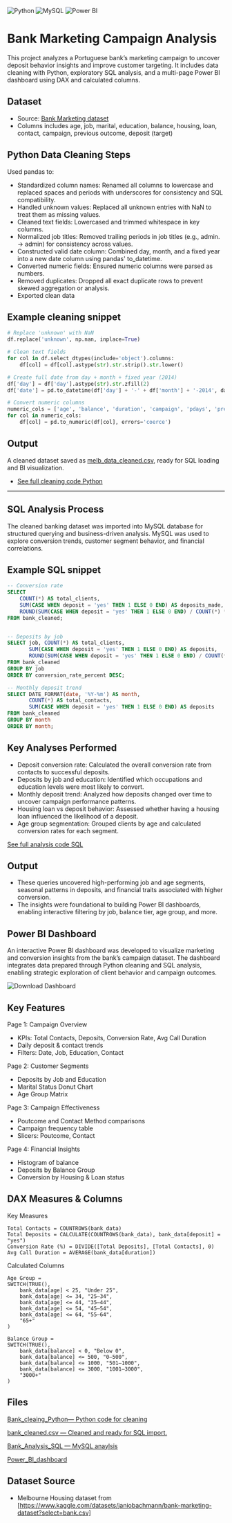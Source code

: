 ![Python](https://img.shields.io/badge/Python-3776AB.svg?style=for-the-badge&logo=Python&logoColor=white)
![MySQL](https://img.shields.io/badge/mysql-%2300f.svg?style=for-the-badge&logo=mysql&logoColor=white)
![Power BI](https://img.shields.io/badge/power_bi-F2C811?style=for-the-badge&logo=powerbi&logoColor=black)


# Bank Marketing Campaign Analysis

This project analyzes a Portuguese bank’s marketing campaign to uncover deposit behavior insights and improve customer targeting. It includes data cleaning with Python, exploratory SQL analysis, and a multi-page Power BI dashboard using DAX and calculated columns.

## Dataset

- Source: [Bank Marketing dataset](https://github.com/kChe626/Bank_Marketing/blob/main/bank.csv)
- Columns includes age, job, marital, education, balance, housing, loan, contact, campaign, previous outcome, deposit (target)

## Python Data Cleaning Steps

Used pandas to:
- Standardized column names: Renamed all columns to lowercase and replaced spaces and periods with underscores for consistency and SQL compatibility.
- Handled unknown values: Replaced all unknown entries with NaN to treat them as missing values.
- Cleaned text fields: Lowercased and trimmed whitespace in key columns.
- Normalized job titles: Removed trailing periods in job titles (e.g., admin. → admin) for consistency across values.
- Constructed valid date column: Combined day, month, and a fixed year into a new date column using pandas' to_datetime.
- Converted numeric fields: Ensured numeric columns were parsed as numbers.
- Removed duplicates: Dropped all exact duplicate rows to prevent skewed aggregation or analysis.
- Exported clean data

 ## Example cleaning snippet

```python
# Replace 'unknown' with NaN
df.replace('unknown', np.nan, inplace=True)

# Clean text fields
for col in df.select_dtypes(include='object').columns:
    df[col] = df[col].astype(str).str.strip().str.lower()

# Create full date from day + month + fixed year (2014)
df['day'] = df['day'].astype(str).str.zfill(2)
df['date'] = pd.to_datetime(df['day'] + '-' + df['month'] + '-2014', dayfirst=True, errors='coerce')

# Convert numeric columns
numeric_cols = ['age', 'balance', 'duration', 'campaign', 'pdays', 'previous']
for col in numeric_cols:
    df[col] = pd.to_numeric(df[col], errors='coerce')
```

## Output

A cleaned dataset saved as [melb_data_cleaned.csv](https://github.com/kChe626/Bank_Marketing/blob/main/bank_cleaned.csv), ready for SQL loading and BI visualization.

- [See full cleaning code Python](https://github.com/kChe626/Bank_Marketing/blob/main/Bank_cleaning_Python)

---

##  SQL Analysis Process

The cleaned banking dataset was imported into MySQL database for structured querying and business-driven analysis. MySQL was used to explore conversion trends, customer segment behavior, and financial correlations.

## Example SQL snippet
```sql
-- Conversion rate
SELECT 
    COUNT(*) AS total_clients,
    SUM(CASE WHEN deposit = 'yes' THEN 1 ELSE 0 END) AS deposits_made,
    ROUND(SUM(CASE WHEN deposit = 'yes' THEN 1 ELSE 0 END) / COUNT(*) * 100, 2) AS conversion_rate_percent
FROM bank_cleaned;


-- Deposits by job
SELECT job, COUNT(*) AS total_clients,
       SUM(CASE WHEN deposit = 'yes' THEN 1 ELSE 0 END) AS deposits,
       ROUND(SUM(CASE WHEN deposit = 'yes' THEN 1 ELSE 0 END) / COUNT(*) * 100, 2) AS conversion_rate_percent
FROM bank_cleaned
GROUP BY job
ORDER BY conversion_rate_percent DESC;

-- Monthly deposit trend
SELECT DATE_FORMAT(date, '%Y-%m') AS month,
       COUNT(*) AS total_contacts,
       SUM(CASE WHEN deposit = 'yes' THEN 1 ELSE 0 END) AS deposits
FROM bank_cleaned
GROUP BY month
ORDER BY month;
```

## Key Analyses Performed

- Deposit conversion rate: Calculated the overall conversion rate from contacts to successful deposits.
- Deposits by job and education: Identified which occupations and education levels were most likely to convert.
- Monthly deposit trend: Analyzed how deposits changed over time to uncover campaign performance patterns.
- Housing loan vs deposit behavior: Assessed whether having a housing loan influenced the likelihood of a deposit.
- Age group segmentation: Grouped clients by age and calculated conversion rates for each segment.

[See full analysis code SQL](https://github.com/kChe626/Bank_Marketing/blob/main/Bank_Analysis_SQL.sql)

## Output 

- These queries uncovered high-performing job and age segments, seasonal patterns in deposits, and financial traits associated with higher conversion.
- The insights were foundational to building Power BI dashboards, enabling interactive filtering by job, balance tier, age group, and more.

## Power BI Dashboard

An interactive Power BI dashboard was developed to visualize marketing and conversion insights from the bank’s campaign dataset. The dashboard integrates data prepared through Python cleaning and SQL analysis, enabling strategic exploration of client behavior and campaign outcomes.

![Download Dashboard](https://github.com/kChe626/Melbourne-Housing-Project/blob/main/Housing_Dashboard.gif)


## Key Features

Page 1: Campaign Overview
- KPIs: Total Contacts, Deposits, Conversion Rate, Avg Call Duration
- Daily deposit & contact trends
- Filters: Date, Job, Education, Contact

Page 2: Customer Segments
- Deposits by Job and Education
- Marital Status Donut Chart
- Age Group Matrix

Page 3: Campaign Effectiveness
- Poutcome and Contact Method comparisons
- Campaign frequency table
- Slicers: Poutcome, Contact

Page 4: Financial Insights
- Histogram of balance
- Deposits by Balance Group
- Conversion by Housing & Loan status

## DAX Measures & Columns
Key Measures
```dax
Total Contacts = COUNTROWS(bank_data)
Total Deposits = CALCULATE(COUNTROWS(bank_data), bank_data[deposit] = "yes")
Conversion Rate (%) = DIVIDE([Total Deposits], [Total Contacts], 0)
Avg Call Duration = AVERAGE(bank_data[duration])
```
Calculated Columns

```dax
Age Group = 
SWITCH(TRUE(),
    bank_data[age] < 25, "Under 25",
    bank_data[age] <= 34, "25–34",
    bank_data[age] <= 44, "35–44",
    bank_data[age] <= 54, "45–54",
    bank_data[age] <= 64, "55–64",
    "65+"
)

Balance Group = 
SWITCH(TRUE(),
    bank_data[balance] < 0, "Below 0",
    bank_data[balance] <= 500, "0–500",
    bank_data[balance] <= 1000, "501–1000",
    bank_data[balance] <= 3000, "1001–3000",
    "3000+"
)
```

## Files

[Bank_cleaing_Python— Python code for cleaning](https://github.com/kChe626/Bank_Marketing/blob/main/Bank_cleaning_Python)

[bank_cleaned.csv — Cleaned and ready for SQL import.](https://github.com/kChe626/Bank_Marketing/blob/main/bank_cleaned.csv)

[Bank_Analysis_SQL — MySQL anaylsis](https://github.com/kChe626/Bank_Marketing/blob/main/Bank_Analysis_SQL.sql)

[Power_BI_dashboard](https://github.com/kChe626/Bank_Marketing/blob/main/bank_power_bi.pbix)

## Dataset Source

- Melbourne Housing dataset from [https://www.kaggle.com/datasets/janiobachmann/bank-marketing-dataset?select=bank.csv]

